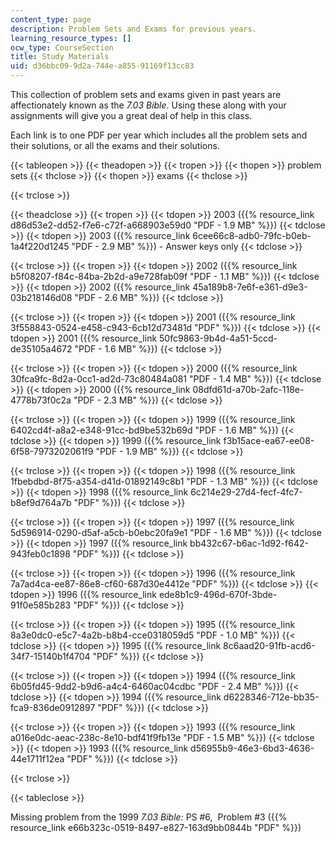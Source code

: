 ```yaml
---
content_type: page
description: Problem Sets and Exams for previous years.
learning_resource_types: []
ocw_type: CourseSection
title: Study Materials
uid: d36bbc09-9d2a-744e-a855-91169f13cc83
---
```


This collection of problem sets and exams given in past years are affectionately known as the _7.03 Bible_. Using these along with your assignments will give you a great deal of help in this class.

Each link is to one PDF per year which includes all the problem sets and their solutions, or all the exams and their solutions.

{{< tableopen >}}
{{< theadopen >}}
{{< tropen >}}
{{< thopen >}}
problem sets
{{< thclose >}}
{{< thopen >}}
exams
{{< thclose >}}

{{< trclose >}}

{{< theadclose >}}
{{< tropen >}}
{{< tdopen >}}
2003 ({{% resource_link d86d53e2-dd52-f7e6-c72f-a668903e59d0 "PDF - 1.9 MB" %}})
{{< tdclose >}}
{{< tdopen >}}
2003 ({{% resource_link 6cee66c8-adb0-79fc-b0eb-1a4f220d1245 "PDF - 2.9 MB" %}}) - Answer keys only
{{< tdclose >}}

{{< trclose >}}
{{< tropen >}}
{{< tdopen >}}
2002 ({{% resource_link b5f08207-f84c-84ba-2b2d-a9e728fab09f "PDF - 1.1 MB" %}})
{{< tdclose >}}
{{< tdopen >}}
2002 ({{% resource_link 45a189b8-7e6f-e361-d9e3-03b218146d08 "PDF - 2.6 MB" %}})
{{< tdclose >}}

{{< trclose >}}
{{< tropen >}}
{{< tdopen >}}
2001 ({{% resource_link 3f558843-0524-e458-c943-6cb12d73481d "PDF" %}})
{{< tdclose >}}
{{< tdopen >}}
2001 ({{% resource_link 50fc9863-9b4d-4a51-5ccd-de35105a4672 "PDF - 1.6 MB" %}})
{{< tdclose >}}

{{< trclose >}}
{{< tropen >}}
{{< tdopen >}}
2000 ({{% resource_link 30fca9fc-8d2a-0cc1-ad2d-73c80484a081 "PDF - 1.4 MB" %}})
{{< tdclose >}}
{{< tdopen >}}
2000 ({{% resource_link 08dfd61d-a70b-2afc-118e-4778b73f0c2a "PDF - 2.3 MB" %}})
{{< tdclose >}}

{{< trclose >}}
{{< tropen >}}
{{< tdopen >}}
1999 ({{% resource_link 6402cd4f-a8a2-e348-91cc-bd9be532b69d "PDF - 1.6 MB" %}})
{{< tdclose >}}
{{< tdopen >}}
1999 ({{% resource_link f3b15ace-ea67-ee08-6f58-7973202061f9 "PDF - 1.9 MB" %}})
{{< tdclose >}}

{{< trclose >}}
{{< tropen >}}
{{< tdopen >}}
1998 ({{% resource_link 1fbebdbd-8f75-a354-d41d-01892149c8b1 "PDF - 1.3 MB" %}})
{{< tdclose >}}
{{< tdopen >}}
1998 ({{% resource_link 6c214e29-27d4-fecf-4fc7-b8ef9d764a7b "PDF" %}})
{{< tdclose >}}

{{< trclose >}}
{{< tropen >}}
{{< tdopen >}}
1997 ({{% resource_link 5d596914-0290-d5af-a5cb-b0ebc20fa9e1 "PDF - 1.6 MB" %}})
{{< tdclose >}}
{{< tdopen >}}
1997 ({{% resource_link bb432c67-b6ac-1d92-f642-943feb0c1898 "PDF" %}})
{{< tdclose >}}

{{< trclose >}}
{{< tropen >}}
{{< tdopen >}}
1996 ({{% resource_link 7a7ad4ca-ee87-86e8-cf60-687d30e4412e "PDF" %}})
{{< tdclose >}}
{{< tdopen >}}
1996 ({{% resource_link ede8b1c9-496d-670f-3bde-91f0e585b283 "PDF" %}})
{{< tdclose >}}

{{< trclose >}}
{{< tropen >}}
{{< tdopen >}}
1995 ({{% resource_link 8a3e0dc0-e5c7-4a2b-b8b4-cce0318059d5 "PDF - 1.0 MB" %}})
{{< tdclose >}}
{{< tdopen >}}
1995 ({{% resource_link 8c6aad20-91fb-acd6-34f7-15140b1f4704 "PDF" %}})
{{< tdclose >}}

{{< trclose >}}
{{< tropen >}}
{{< tdopen >}}
1994 ({{% resource_link 6b05fd45-9dd2-b9d6-a4c4-6460ac04cdbc "PDF - 2.4 MB" %}})
{{< tdclose >}}
{{< tdopen >}}
1994 ({{% resource_link d6228346-712e-bb35-fca9-836de0912897 "PDF" %}})
{{< tdclose >}}

{{< trclose >}}
{{< tropen >}}
{{< tdopen >}}
1993 ({{% resource_link a016e0dc-aeac-238c-8e10-bdf41f9fb13e "PDF - 1.5 MB" %}})
{{< tdclose >}}
{{< tdopen >}}
1993 ({{% resource_link d56955b9-46e3-6bd3-4636-44e1711f12ea "PDF" %}})
{{< tdclose >}}

{{< trclose >}}

{{< tableclose >}}

Missing problem from the 1999 _7.03 Bible:_ PS #6,  Problem #3 ({{% resource_link e66b323c-0519-8497-e827-163d9bb0844b "PDF" %}})
